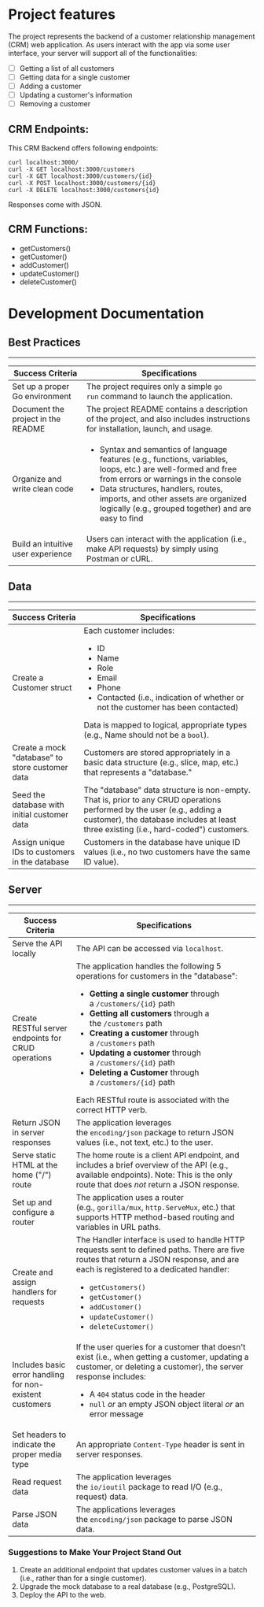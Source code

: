 # Project features
The project represents the backend of a customer relationship management (CRM) web application. As users interact with the app via some user interface, your server will support all of the functionalities:

- [ ] Getting a list of all customers
- [ ] Getting data for a single customer
- [ ] Adding a customer
- [ ] Updating a customer's information
- [ ] Removing a customer

## CRM Endpoints:
This CRM Backend offers following endpoints:
```shell
curl localhost:3000/
curl -X GET localhost:3000/customers
curl -X GET localhost:3000/customers/{id}
curl -X POST localhost:3000/customers/{id}
curl -X DELETE localhost:3000/customers{id}
```
Responses come with JSON.

## CRM Functions:
- getCustomers()
- getCustomer()
- addCustomer()
- updateCustomer()
- deleteCustomer()

# Development Documentation

## Best Practices
--------------

| Success Criteria | Specifications |
| --- | --- |
|Set up a proper Go environment | The project requires only a simple `go run` command to launch the application.
|Document the project in the README |The project README contains a description of the project, and also includes instructions for installation, launch, and usage. |
|Organize and write clean code | <ul><li>Syntax and semantics of language features (e.g., functions, variables, loops, etc.) are well-formed and free from errors or warnings in the console </li><li>Data structures, handlers, routes, imports, and other assets are organized logically (e.g., grouped together) and are easy to find</li></ul> |
|Build an intuitive user experience |Users can interact with the application (i.e., make API requests) by simply using Postman or cURL. |

## Data
----

| Success Criteria | Specifications |
| --- | --- |
|Create a Customer struct |Each customer includes: <ul><li>ID</li><li>Name</li><li>Role</li><li>Email</li><li>Phone</li><li>Contacted (i.e., indication of whether or not the customer has been contacted)</li></ul> Data is mapped to logical, appropriate types (e.g., Name should not be a `bool`). |
| Create a mock "database" to store customer data |Customers are stored appropriately in a basic data structure (e.g., slice, map, etc.) that represents a "database." |
|Seed the database with initial customer data |The "database" data structure is non-empty. That is, prior to any CRUD operations performed by the user (e.g., adding a customer), the database includes at least three existing (i.e., hard-coded") customers. |
| Assign unique IDs to customers in the database |Customers in the database have unique ID values (i.e., no two customers have the same ID value). |

## Server
------

| Success Criteria | Specifications |
| --- | --- |
|Serve the API locally |The API can be accessed via `localhost`. |
|Create RESTful server endpoints for CRUD operations | The application handles the following 5 operations for customers in the "database": <ul><li>**Getting a single customer** through a `/customers/{id}` path</li><li>**Getting all customers** through a the `/customers` path</li><li>**Creating a customer** through a `/customers` path</li><li>**Updating a customer** through a `/customers/{id}` path</li><li>**Deleting a Customer** through a `/customers/{id}` path</li></ul> Each RESTful route is associated with the correct HTTP verb.|
|Return JSON in server responses |The application leverages the `encoding/json` package to return JSON values (i.e., not text, etc.) to the user. |
|Serve static HTML at the home ("/") route |The home route is a client API endpoint, and includes a brief overview of the API (e.g., available endpoints). Note: This is the only route that does *not* return a JSON response. |
|Set up and configure a router |The application uses a router (e.g., `gorilla/mux`, `http.ServeMux`, etc.) that supports HTTP method-based routing and variables in URL paths. |
|Create and assign handlers for requests |The Handler interface is used to handle HTTP requests sent to defined paths. There are five routes that return a JSON response, and are each is registered to a dedicated handler: <ul><li>`getCustomers()`</li><li>`getCustomer()`</li><li>`addCustomer()`</li><li>`updateCustomer()`</li><li>`deleteCustomer()`</li></ul>
|Includes basic error handling for non-existent customers  |If the user queries for a customer that doesn't exist (i.e., when getting a customer, updating a customer, or deleting a customer), the server response includes: <ul><li> A `404` status code in the header </li><li>`null` *or* an empty JSON object literal *or* an error message</li></ul>|
|Set headers to indicate the proper media type |An appropriate `Content-Type` header is sent in server responses. |
|Read request data |The application leverages the `io/ioutil` package to read I/O (e.g., request) data. |
|Parse JSON data |The applications leverages the `encoding/json` package to parse JSON data. |

### Suggestions to Make Your Project Stand Out

1.  Create an additional endpoint that updates customer values in a batch (i.e., rather than for a single customer).
2.  Upgrade the mock database to a real database (e.g., PostgreSQL).
3.  Deploy the API to the web.